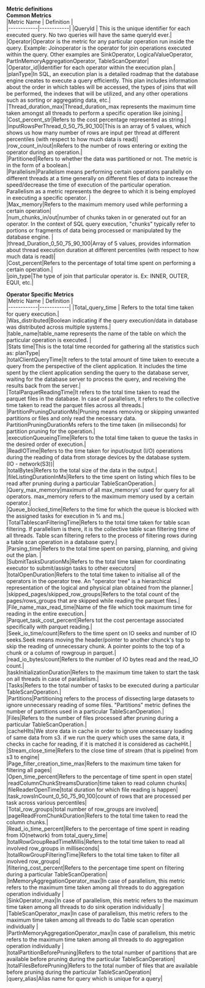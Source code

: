 **Metric definitions**  
**Common Metrics**  
|Metric Name | Definition |  
|------------|------------|
|QueryId | This is the unique identifier for each executed query. No two queries will have the same queryId ever.|  
|Operator|Operator is the metric for any particular operation run inside the query. 
Example: Joinoperator is the operator for join operations executed within the query. Other examples are  SinkOperator, LogicalValueOperator, PartInMemoryAggregationOperator, TableScanOperator|  
|Operator_id|Identifier for each operator within the execution plan.|  
|planType|In SQL, an execution plan is a detailed roadmap that the database engine creates to execute a query efficiently. This plan includes information about the order in which tables will be accessed, the types of joins that will be performed, the indexes that will be utilized, and any other operations such as sorting or aggregating data, etc.|  
|Thread_duration_max|Thread_duration_max represents the maximum time taken amongst all threads to perform a specific operation like joining.|  
|Cost_percent_str|Refers to the cost percentage represented as string.|  
|inputRowsPerThread_0_50_75_90_100|This is an array of 5 values, which shows us how many number of rows are input per thread at different percentiles (with respect to how much data is read)|  
|row_count_in/out|nRefers to the number of rows entering or exiting the operator during an operation.|  
|Partitioned|Refers to whether the data was partitioned or not. The metric is in the form of a boolean.|  
|Parallelism|Parallelism means performing certain operations  parallelly on different threads at a time generally on different files of data to increase the speed/decrease the time of execution of the particular operation. Parallelism as a metric represents the degree to which it is being employed in executing a specific operator. |  
|Max_memory|Refers to the maximum memory used while performing a certain operation|  
|num_chunks_in/out|number of chunks taken in or generated out for an operator. In the context of SQL query execution, "chunks" typically refer to portions or fragments of data being processed or manipulated by the database engine. |  
|thread_Duration_0_50_75_90_100|Array of 5 values, provides information about thread execution duration at different percentiles (with respect to how much data is read)|  
|Cost_percent|Refers to the percentage of total time spent on performing a certain operation.|  
|join_type|The type of join that particular operator is. Ex: INNER, OUTER, EQUI, etc.|  

**Operator Specific Metrics**  
|Metric Name | Definition |  
|------------|------------|
|Total_query_time | Refers to the total time taken for query execution.|  
|Was_distributed|Boolean indicating if the query execution/data in database was distributed across multiple systems.|  
|table_name|table_name represents the name of the table on which the particular operation is executed. |  
|Stats time|This is the total time recorded for gathering all the statistics such as: planType|  
|totalClientQueryTime|It refers to the total amount of time taken to execute a query from the perspective of the client application. It includes the time spent by the client application sending the query to the database server, waiting for the database server to process the query, and receiving the results back from the server.|  
|TotalParquetReadingTime|It refers to the total time taken to read the parquet files in the database. In case of parallelism, it refers to the collective time taken to read the parquet files across all threads.|  
|PartitionPruningDurationMs|Pruning means removing or skipping unwanted partitions or files and only read the necessary data.
PartitionPruningDurationMs refers to the time taken (in miliseconds) for partition pruning for the operation.|  
|executionQueueingTime|Refers to the total time taken to queue the tasks in the desired order of execution.|  
|ReadIOTime|Refers to the time taken for input/output (I/O) operations during the reading of data from storage devices by the database system. (IO - network(S3))|  
|totalBytes|Refers to the total size of the data in the output.|  
|fileListingDurationInMs|Refers to the time spent on listing which files to be read after pruning during a particular TableScanOperation.|  
|Query_max_memory|maximum of all max_memorys' used for query for all operators. max_memory refers to the maximum memory used by a certain operator.|  
|Queue_blocked_time|Refers to the time for which the queue is blocked with the assigned tasks for execution in % and ms.|  
|TotalTablescanFilteringTime|Refers to the total time taken for table scan filtering. If parallelism is there, it is the collective table scan filtering time of all threads. Table scan filtering refers to the process of filtering rows during a table scan operation in a database query.|  
|Parsing_time|Refers to the total time spent on parsing, planning, and giving out the plan. |  
|SubmitTasksDurationMs|Refers to the total time taken for coordinating executor to submit/assign tasks to other executors|  
|totalOpenDuration|Refers to the total time taken to initialise all of the operators in the operator tree. An "operator tree" is a hierarchical representation of the logical and physical plan obtained from the planner.|  
|skipped_pages/skipped_row_groups|Refers to the total count of the pages/rows_groups that are skipped while reading the parquet files.|  
|File_name_max_read_time|Name of the file which took maximum time for reading in the entire execution.|  
|Parquet_task_cost_percent|Refers tot the cost percentage associated specifically with parquet reading.|  
|Seek_io_time/count|Refers to the time spent on IO seeks and number of IO seeks.Seek means moving the header/pointer to another chunck's top to skip the reading of unnecessary chunk. A pointer points to the top of a chunk or a column of rowgroup in parquet.|  
|read_io_bytes/count|Refers to the number of IO bytes read and the read_IO count.|  
|taskInitializationDuration|Refers to the maximum time taken to start the task on all threads in case of parallelism.|  
|Tasks|Refers to the total number of tasks to be executed during a particular TableScanOperation.|  
|Partitions|Partitioning refers to the process of dissecting large datasets to ignore unnecessary reading of some files. "Partitions" metric defines the number of partitions used in a particular TableScanOperation.|  
|Files|Refers to the number of files processed after pruning during a particular TableScanOperation.|  
|cacheHIts|We store data in cache in order to ignore unnecessary loading of same data from s3. if we run the query which uses the same data, it checks in cache for reading, if it is matched it is considered as cacheHit.|  
|Stream_close_time|Refers to the close time of stream (that is pipeline) from s3 to engine|  
|Page_filter_creation_time_max|Refers to the maximum time taken for filtering all pages|  
|Open_time_percent|Refers to the percentage of time spent in open state|  
|readColumnChunkStreamsDuration|time taken to read column chunks|  
|fileReaderOpenTime|total duration for which file reading is happen|  
|task_rowsInCount_0_50_75_90_100|count of rows that are processed per task across various percentiles|  
|Total_row_groups|total number of row_groups are involved|  
|pageReadFromChunkDuration|Refers to the total time taken to read the column chunks.|  
|Read_io_time_percent|Refers to the percentage of time spent in reading from IO(network) from total_query_time|  
|totalRowGroupReadTimeMillis|Refers to the total time taken to read all involved row_groups in milliseconds|  
|totalRowGroupFilteringTime|Refers to the total time taken to filter all involved row_groups|  
|filtering_cost_percent|Refers to the percentage time spent on filtering during a particular TableScanOperation|  
|InMemoryAggregationOperator_max|In case of parallelism, this metric refers to the maximum time taken among all threads to do aggregation operation individually |  
|SinkOperator_max|In case of parallelism, this metric refers to the maximum time taken among all threads to do sink operation individually |  
|TableScanOperator_max|In case of parallelism, this metric refers to the maximum time taken among all threads to do Table scan operation individually |  
|PartInMemoryAggregationOperator_max|In case of parallelism, this metric refers to the maximum time taken among all threads to do aggregation operation individually |  
|totalPartitionBeforePruning|Refers to the total number of partitions that are available before pruning during the particular TableScanOperation|  
|totalFilesBeforePruning|Refers to the total number of files that are available before pruning during the particular TableScanOperation|  
|query_alias|Alias name for query which is unique for a query|